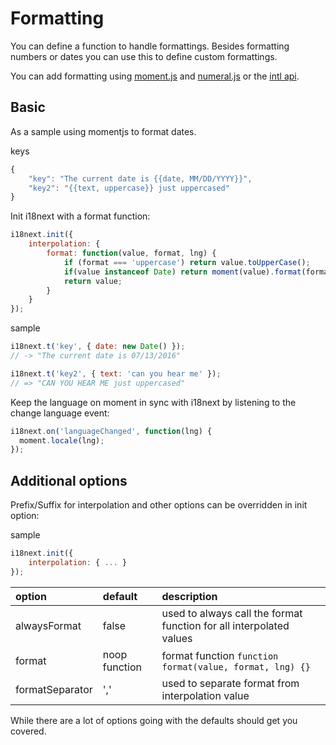 # Formatting

You can define a function to handle formattings. Besides formatting numbers or dates you can use this to define custom formattings.

You can add formatting using [moment.js](http://momentjs.com/) and [numeral.js](http://numeraljs.com/) or the [intl api](https://developer.mozilla.org/en/docs/Web/JavaScript/Reference/Global_Objects/Intl).

## Basic

As a sample using momentjs to format dates.

keys

```javascript
{
    "key": "The current date is {{date, MM/DD/YYYY}}",
    "key2": "{{text, uppercase}} just uppercased"
}
```

Init i18next with a format function:

```javascript
i18next.init({
    interpolation: {
        format: function(value, format, lng) {
            if (format === 'uppercase') return value.toUpperCase();
            if(value instanceof Date) return moment(value).format(format);
            return value;
        }
    }
});
```

sample

```javascript
i18next.t('key', { date: new Date() });
// -> "The current date is 07/13/2016"

i18next.t('key2', { text: 'can you hear me' });
// => "CAN YOU HEAR ME just uppercased"
```

Keep the language on moment in sync with i18next by listening to the change language event:

```javascript
i18next.on('languageChanged', function(lng) {
  moment.locale(lng);
});
```

## Additional options

Prefix/Suffix for interpolation and other options can be overridden in init option:

sample

```javascript
i18next.init({
    interpolation: { ... }
});
```

| option | default | description |
| :--- | :--- | :--- |
| alwaysFormat | false | used to always call the format function for all interpolated values |
| format | noop function | format function `function format(value, format, lng) {}` |
| formatSeparator | ',' | used to separate format from interpolation value |

While there are a lot of options going with the defaults should get you covered.

